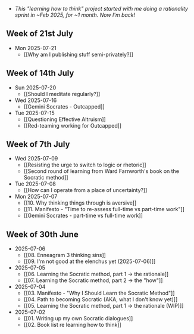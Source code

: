 - *This "learning how to think" project started with me doing a rationality sprint in ~Feb 2025, for ~1 month. Now I'm back!*
## Week of 21st July
- Mon 2025-07-21
	- [[Why am I publishing stuff semi-privately?]]
## Week of 14th July
- Sun 2025-07-20
	- [[Should I meditate regularly?]]
- Wed 2025-07-16
	- [[Gemini Socrates - Outcapped]]
- Tue 2025-07-15
	- [[Questioning Effective Altruism]]
	- [[Red-teaming working for Outcapped]]
## Week of 7th July
- Wed 2025-07-09
	- [[Resisting the urge to switch to logic or rhetoric]]
	- [[Second round of learning from Ward Farnworth's book on the Socratic method]]
- Tue 2025-07-08
	- [[How can I operate from a place of uncertainty?]]
- Mon 2025-07-07
	- [[10. Why thinking things through is aversive]]
	- [[11. Manifesto - "Time to re-assess full-time vs part-time work"]]
	- [[Gemini Socrates - part-time vs full-time work]]
## Week of 30th June
- 2025-07-06
	- [[08. Enneagram 3 thinking sins]]
	- [[09. I'm not good at the elenchus yet (2025-07-06)]]
- 2025-07-05
	- [[06. Learning the Socratic method, part 1 → the rationale]]
	- [[07. Learning the Socratic method, part 2 → the "how"]]
- 2025-07-04
	- [[03. Manifesto - "Why I Should Learn the Socratic Method"]]
	- [[04. Path to becoming Socratic (AKA, what I don't know yet)]]
	- [[05. Learning the Socratic method, part 1 → the rationale (WIP)]]
- 2025-07-02
	- [[01. Writing up my own Socratic dialogues]]
	- [[02. Book list re learning how to think]]


